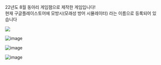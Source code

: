 22년도 8월 <Tutorial> 동아리 게임잼으로 제작한 게임입니다!  
현재 구글플레이스토어에 모방시(모래성 방어 시뮬레이터) 라는 이름으로 등록되어 있습니다

<a href="https://play.google.com/store/apps/details?id=com.MoBangSa.MoBangSi" target="_blank"><img src="https://img.shields.io/badge/모방시-414141?style=flat-square&logo=googleplay&logoColor=white"/></a>



![image](https://github.com/D-buger/2208_Gamejam/assets/53335765/0e8c6b01-e0e7-4291-b6e1-bfb6e7a37a82)

![image](https://github.com/D-buger/2208_Gamejam/assets/53335765/cc3b27ad-7117-411c-aac3-9a9fd6504904)

![image](https://github.com/D-buger/2208_Gamejam/assets/53335765/4ac6b562-f0ca-41f4-94fa-6feb3c68361a)
